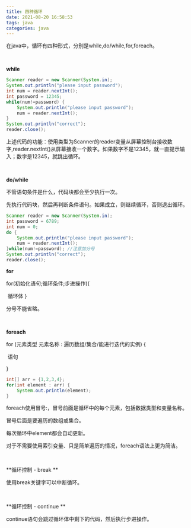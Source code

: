 ```yaml
---
title: 四种循环
date: 2021-08-20 16:58:53
tags: java
categories: java
---
```


在java中，循环有四种形式，分别是while,do/while,for,foreach。

​    

**while**

```java
Scanner reader = new Scanner(System.in);
System.out.println("please input password");
int num = reader.nextInt();
int password = 12345;
while(num!=password) {
    System.out.println("please input password");
    num = reader.nextInt();
}
System.out.println("correct");
reader.close();
```

上述代码的功能：使用类型为Scanner的reader变量从屏幕控制台接收数字,reader.nextInt()从屏幕接收一个数字。如果数字不是12345，就一直提示输入；数字是12345，就跳出循环。

​    

**do/while**

不管语句条件是什么，代码块都会至少执行一次。

先执行代码块，然后再判断条件语句。如果成立，则继续循环，否则退出循环。

```java
Scanner reader = new Scanner(System.in);
int password = 6789;
int num = 0;
do {
    System.out.println("please input password");
    num = reader.nextInt();
}while(num!=password); //注意加分号
System.out.println("correct");
reader.close();
```

   

**for**

for(初始化语句;循环条件;步进操作){

​	循环体
}

分号不能省略。

​    

**foreach**

for (元素类型 元素名称 : 遍历数组/集合/能进行迭代的实例) {

​	语句

}

```java
int[] arr = {1,2,3,4};
for(int element : arr) {
    System.out.println(element);
}
```

foreach使用冒号:，冒号前面是循环中的每个元素，包括数据类型和变量名称。

冒号后面是要遍历的数组或集合。

每次循环中element都会自动更新。

对于不需要使用索引变量、只是简单遍历的情况，foreach语法上更为简洁。

​    

**循环控制 - break **

使用break关键字可以中断循环。

​    

**循环控制 - continue **

continue语句会跳过循环体中剩下的代码，然后执行步进操作。

